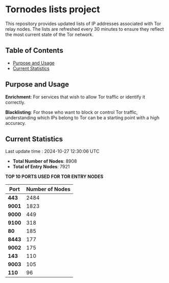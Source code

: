 # Tornodes lists project

This repository provides updated lists of IP addresses associated with Tor relay nodes. The lists are refreshed every 30 minutes to ensure they reflect the most current state of the Tor network.

## Table of Contents

- [Purpose and Usage](#purpose-and-usage)
- [Current Statistics](#current-statistics)


## Purpose and Usage

**Enrichment**: For services that wish to allow Tor traffic or identify it correctly.

**Blacklisting**: For those who want to block or control Tor traffic, understanding which IPs belong to Tor can be a starting point with a high accuracy.

## Current Statistics

Last update time : 2024-10-27 12:30:06 UTC

- **Total Number of Nodes**: 8908
- **Total of Entry Nodes**: 7921

**TOP 10 PORTS USED FOR TOR ENTRY NODES**

| **Port** | **Number of Nodes** |
|------|-----------------|
| **443**   | 2484  |
| **9001**   | 1823  |
| **9000**   | 449  |
| **9100**   | 318  |
| **80**   | 185  |
| **8443**   | 177  |
| **9002**   | 175  |
| **143**   | 110  |
| **9003**   | 105  |
| **110**   | 96  |

